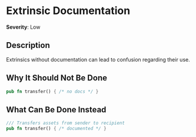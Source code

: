 # Extrinsic Documentation

**Severity**: Low

## Description
Extrinsics without documentation can lead to confusion regarding their use.

## Why It Should Not Be Done


```rust
pub fn transfer() { /* no docs */ }
```



## What Can Be Done Instead



```rust
/// Transfers assets from sender to recipient
pub fn transfer() { /* documented */ }
```


